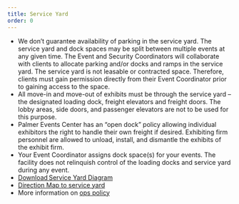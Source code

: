 ```yaml
---
title: Service Yard
order: 0
---
```


- We don’t guarantee availability of parking in the service yard. The service yard and dock spaces may be split between multiple events at any given time. The Event and Security Coordinators will collaborate with clients to allocate parking and/or docks and ramps in the service yard. The service yard is not leasable or contracted space. Therefore, clients must gain permission directly from their Event Coordinator prior to gaining access to the space.
- All move-in and move-out of exhibits must be through the service yard – the designated loading dock, freight elevators and freight doors. The lobby areas, side doors, and passenger elevators are not to be used for this purpose.
- Palmer Events Center has an “open dock” policy allowing individual exhibitors the right to handle their own freight if desired. Exhibiting firm personnel are allowed to unload, install, and dismantle the exhibits of the exhibit firm.
- Your Event Coordinator assigns dock space(s) for your events. The facility does not relinquish control of the loading docks and service yard during any event.
- [Download Service Yard Diagram](https://s3.amazonaws.com/assets.palmereventscenter.com/2021/pec-service-yard-diagram-fnl.pdf)
- [Direction Map to service yard](https://s3.amazonaws.com/assets.palmereventscenter.com/2021/pec-map-directions-to-service-yard-fnl.pdf)
- More information on [ops policy](https://ops.palmereventscenter.com/parking_and_shuttles)
